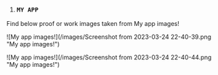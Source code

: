 1. ### `MY APP` 

Find below proof or work images taken from My app images!

![My app images!](/images/Screenshot from 2023-03-24 22-40-39.png "My app images!")

![My app images!](/images/Screenshot from 2023-03-24 22-40-44.png "My app images!")


